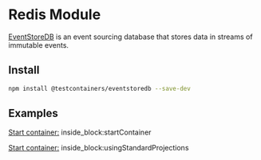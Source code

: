 # Redis Module

[EventStoreDB](https://eventstore.com) is an event sourcing database that stores data in streams of immutable events.

## Install

```bash
npm install @testcontainers/eventstoredb --save-dev
```

## Examples

<!--codeinclude-->
[Start container:](../../packages/modules/eventstoredb/src/eventstoredb-container.test.ts) inside_block:startContainer
<!--/codeinclude-->

<!--codeinclude-->
[Start container:](../../packages/modules/eventstoredb/src/eventstoredb-container.test.ts) inside_block:usingStandardProjections
<!--/codeinclude-->
